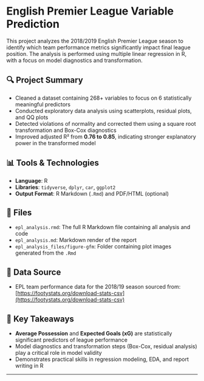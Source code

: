 # English Premier League Variable Prediction

This project analyzes the 2018/2019 English Premier League season to identify which team performance metrics significantly impact final league position. The analysis is performed using multiple linear regression in R, with a focus on model diagnostics and transformation.

## 🔍 Project Summary

- Cleaned a dataset containing 268+ variables to focus on 6 statistically meaningful predictors
- Conducted exploratory data analysis using scatterplots, residual plots, and QQ plots
- Detected violations of normality and corrected them using a square root transformation and Box-Cox diagnostics
- Improved adjusted R² from **0.76 to 0.85**, indicating stronger explanatory power in the transformed model

## 📊 Tools & Technologies

- **Language**: R
- **Libraries**: `tidyverse`, `dplyr`, `car`, `ggplot2`
- **Output Format**: R Markdown (`.Rmd`) and PDF/HTML (optional)

## 📁 Files

- `epl_analysis.rmd`: The full R Markdown file containing all analysis and code
- `epl_analysis.md`: Markdown render of the report
- `epl_analysis_files/figure-gfm`: Folder containing plot images generated from the `.Rmd`

## 📎 Data Source

- EPL team performance data for the 2018/19 season sourced from:  
  [https://footystats.org/download-stats-csv](https://footystats.org/download-stats-csv)

## 🧠 Key Takeaways

- **Average Possession** and **Expected Goals (xG)** are statistically significant predictors of league performance
- Model diagnostics and transformation steps (Box-Cox, residual analysis) play a critical role in model validity
- Demonstrates practical skills in regression modeling, EDA, and report writing in R

---

